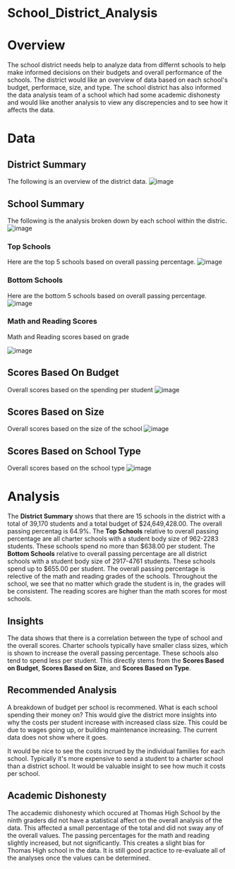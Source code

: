 # School_District_Analysis

# Overview
The school district needs help to analyze data from differnt schools to help make informed decisions on their budgets and overall performance of the schools. The district would like an overview of data based on each school's budget, performace, size, and type. The school district has also informed the data analysis team of a school which had some academic dishonesty and would like another analysis to view any discrepencies and to see how it affects the data.

# Data

## District Summary
The following is an overview of the district data.
![image](https://user-images.githubusercontent.com/86981530/136711263-1e7d077f-3430-4622-a9c7-3004086a7a14.png)

## School Summary
The following is the analysis broken down by each school within the distric.
![image](https://user-images.githubusercontent.com/86981530/136711389-266bb423-993a-428c-bd0c-774258a02119.png)


### Top Schools
Here are the top 5 schools based on overall passing percentage.
![image](https://user-images.githubusercontent.com/86981530/136711407-54507ed6-91df-49c2-9129-52341aca9ad9.png)

### Bottom Schools
Here are the bottom 5 schools based on overall passing percentage.
![image](https://user-images.githubusercontent.com/86981530/136711447-e3866a36-1a7a-4bd1-ad70-c304c5304a52.png)

### Math and Reading Scores
Math and Reading scores based on grade

![image](https://user-images.githubusercontent.com/86981530/136711989-1d177fba-e03c-4125-a6a4-d36ce9ecf1c8.png)

## Scores Based On Budget
Overall scores based on the spending per student
![image](https://user-images.githubusercontent.com/86981530/136712070-7526e814-de24-4efb-9eff-4a9f93f2a40d.png)

## Scores Based on Size
Overall scores based on the size of the school
![image](https://user-images.githubusercontent.com/86981530/136712111-bad69a7b-1323-4077-9ff1-a43f040d24ca.png)

## Scores Based on School Type
Overall scores based on the school type
![image](https://user-images.githubusercontent.com/86981530/136712146-c4327a89-8d3c-4444-b67a-6112e4d632c6.png)

# Analysis
The **District Summary** shows that there are 15 schools in the district with a total of 39,170 students and a total budget of $24,649,428.00. The overall passing percentag is 64.9%. The **Top Schools** relative to overall passing percentage are all charter schools with a student body size of 962-2283 students. These schools spend no more than $638.00 per student. The **Bottom Schools** relative to overall passing percentage are all district schools with a student body size of 2917-4761 students. These schools spend up to $655.00 per student. The overall passing percentage is relective of the math and reading grades of the schools. Throughout the school, we see that no matter which grade the student is in, the grades will be consistent. The reading scores are higher than the math scores for most schools. 

## Insights
The data shows that there is a correlation between the type of school and the overall scores. Charter schools typically have smaller class sizes, which is shown to increase the overall passing percentage. These schools also tend to spend less per student. This directly stems from the **Scores Based on Budget**, **Scores Based on Size**, and **Scores Based on Type**.

## Recommended Analysis
A breakdown of budget per school is recommened. What is each school spending their money on? This would give the district more insights into why the costs per student increase with increased class size. This could be due to wages going up, or building maintenance increasing. The current data does not show where it goes.

It would be nice to see the costs incrued by the individual families for each school. Typically it's more expensive to send a student to a charter school than a district school. It would be valuable insight to see how much it costs per school. 

## Academic Dishonesty
The accademic dishonesty which occured at Thomas High School by the ninth graders did not have a statistical affect on the overall analysis of the data. This affected a small percentage of the total and did not sway any of the overall values. The passing percentages for the math and reading slightly increased, but not significantly. This creates a slight bias for Thomas High school in the data. It is still good practice to re-evaluate all of the analyses once the values can be determined.
